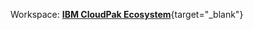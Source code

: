 <!---
Workspace: [**IBM CloudPak Ecosystem**](http://ibm-cloudpak-partners.slack.com){target="_blank"}  
Workspace: <a href="http://ibm-cloudpak-partners.slack.com" target="_blank">**IBM CloudPak Ecosystem**</a>  
----->

Workspace: [**IBM CloudPak Ecosystem**](https://ibm.enterprise.slack.com/archives/C06HT5PHLN9){target="_blank"}  

